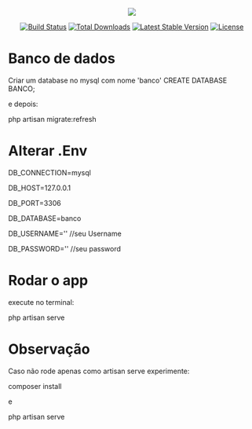 


<p align="center"><img src="https://laravel.com/assets/img/components/logo-laravel.svg"></p>

<p align="center">
<a href="https://travis-ci.org/laravel/framework"><img src="https://travis-ci.org/laravel/framework.svg" alt="Build Status"></a>
<a href="https://packagist.org/packages/laravel/framework"><img src="https://poser.pugx.org/laravel/framework/d/total.svg" alt="Total Downloads"></a>
<a href="https://packagist.org/packages/laravel/framework"><img src="https://poser.pugx.org/laravel/framework/v/stable.svg" alt="Latest Stable Version"></a>
<a href="https://packagist.org/packages/laravel/framework"><img src="https://poser.pugx.org/laravel/framework/license.svg" alt="License"></a>
</p>

# Banco de dados
Criar um database no mysql com nome 'banco' CREATE DATABASE BANCO;

e depois:

php artisan migrate:refresh

# Alterar .Env
DB_CONNECTION=mysql

DB_HOST=127.0.0.1

DB_PORT=3306

DB_DATABASE=banco 

DB_USERNAME=''  //seu Username

DB_PASSWORD=''  //seu password

# Rodar o app
execute no terminal:

php artisan serve

# Observação
Caso não rode apenas como artisan serve experimente:

composer install

e

php artisan serve






